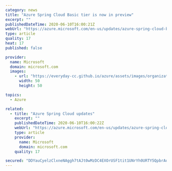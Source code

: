 ```yaml
---
category: news
title: "Azure Spring Cloud Basic tier is now in preview"
excerpt: ""
publishedDateTime: 2020-06-10T16:00:21Z
webUrl: "https://azure.microsoft.com/en-us/updates/azure-spring-cloud-basic-tier-is-now-in-preview/"
type: article
quality: 17
heat: 17
published: false

provider:
  name: Microsoft
  domain: microsoft.com
  images:
    - url: "https://everyday-cc.github.io/azure/assets/images/organizations/microsoft.com-50x50.jpg"
      width: 50
      height: 50

topics:
  - Azure

related:
  - title: "Azure Spring Cloud updates"
    excerpt: ""
    publishedDateTime: 2020-06-10T16:00:22Z
    webUrl: "https://azure.microsoft.com/en-us/updates/azure-spring-cloud-updates/"
    type: article
    provider:
      name: Microsoft
      domain: microsoft.com
    quality: 17

secured: "DDYauCyelzClxneNAggh7tAJt0wMzDC4EXOrUSF1tit1UNrYh0URTY5QpbrAqHY+9ZF2v9iI8JWJLNIap4e7VaGCictXh7vXCJuy6OO9JImMEojZSU8okeLziOcOKnyPXEEDglMc/klyo4DV2eiJHXOLuBDod8IXo5T3hjP4pBddmcHHFghCIUCD8ZvNeuCVgMaIp8cmkk81rQB0GeEPmIEfwHsDR/QmqWVv7npurXCJNHacw5sEJOW6UJwt3Nn7+j5aPy4JHFoRWaRzLpnRGo5JY/pa1AQd9YIG+Ht2ivB76SzQtrISQ/JoXX3pY6j8FO6x2KN7/FnqI9vnf3B22A==;Sa9Az7H8bki3G6vZPk4jmg=="
---
```


